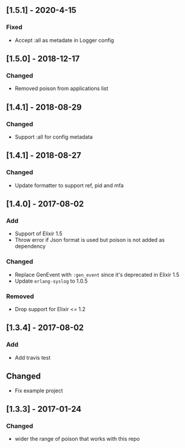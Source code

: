 ## [1.5.1] - 2020-4-15

### Fixed
- Accept :all as metadate in Logger config


## [1.5.0] - 2018-12-17

### Changed
- Removed poison from applications list

## [1.4.1] - 2018-08-29

### Changed
- Support :all for config metadata

## [1.4.1] - 2018-08-27

### Changed
- Update formatter to support ref, pid and mfa 

## [1.4.0] - 2017-08-02

### Add
- Support of Elixir 1.5
- Throw error if Json format is used but poison is not added as dependency

### Changed
- Replace GenEvent with `:gen_event` since it's deprecated in Elixir 1.5
- Update `erlang-syslog` to 1.0.5

### Removed
- Drop support for Elixir <= 1.2

## [1.3.4] - 2017-08-02
### Add
- Add travis test

## Changed
- Fix example project

## [1.3.3] - 2017-01-24
### Changed
- wider the range of poison that works with this repo

